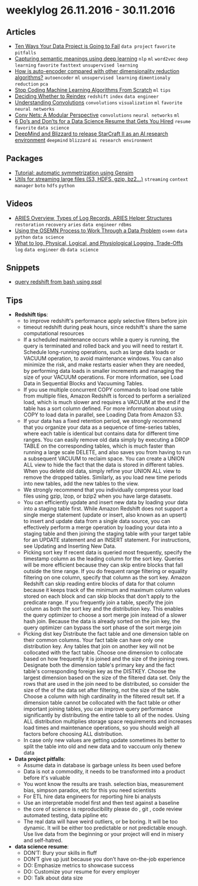 # weeklylog 26.11.2016 - 30.11.2016

## Articles
- [Ten Ways Your Data Project is Going to Fail](http://www.martingoodson.com/ten-ways-your-data-project-is-going-to-fail/) `data project` `favorite` `pitfalls` 
- [Capturing semantic meanings using deep learning](https://www.oreilly.com/learning/capturing-semantic-meanings-using-deep-learning) `nlp` `ml` `word2vec` `deep learning` `favorite` `fasttext` `unsupervised learning`  
- [How is auto-encoder compared with other dimensionality reduction algorithms?](https://www.quora.com/How-is-autoencoder-compared-with-other-dimensionality-reduction-algorithms) `autoencoder` `ml` `unsupervised learning` `dimentionaly reduction` `pca` 
- [Stop Coding Machine Learning Algorithms From Scratch](http://machinelearningmastery.com/dont-implement-machine-learning-algorithms/) `ml` `tips` 
- [Deciding Whether to Reindex](http://docs.aws.amazon.com/redshift/latest/dg/r_vacuum-decide-whether-to-reindex.html) `redshift` `index` `data engineer` 
- [Understanding Convolutions](http://colah.github.io/posts/2014-07-Understanding-Convolutions/) `convolutions` `visualization` `ml` `favorite` `neural networks` 
- [Conv Nets: A Modular Perspective](http://colah.github.io/posts/2014-07-Conv-Nets-Modular/) `convolutions` `neural networks` `ml` 
- [6 Do’s and Don’ts for a Data Science Resume that Gets You Hired](http://www.galvanize.com/blog/6-dos-donts-data-science-resume-gets-hired/) `resume` `favorite` `data science` 
- [DeepMind and Blizzard to release StarCraft II as an AI research environment](https://deepmind.com/blog/deepmind-and-blizzard-release-starcraft-ii-ai-research-environment/) `deepmind` `blizzard` `ai research environment`

## Packages
- [Tutorial: automatic symmetrization using Gensim](https://github.com/RaRe-Technologies/gensim/blob/develop/docs/notebooks/summarization_tutorial.ipynb)
- [Utils for streaming large files (S3, HDFS, gzip, bz2...)](https://github.com/RaRe-Technologies/smart_open) `streaming` `context manager` `boto` `hdfs` `python`

## Videos
- [ARIES Overview, Types of Log Records, ARIES Helper Structures](https://www.youtube.com/watch?v=S9nctHdkggk) `restoration` `recovery` `aries` `data engineer` `rdbms` 
- [Using the OSEMN Process to Work Through a Data Problem](https://www.youtube.com/watch?v=w3LI1s7OBc4) `osemn` `data` `python` `data science` 
- [What to log, Physical, Logical, and Physiological Logging, Trade-Offs](https://www.youtube.com/watch?v=MR-89Lq5jCo&list=PLC4UZxBVGKteoQ2cO096j58IwjZrlki54&index=4) `log` `data engineer` `db` `data science`

## Snippets
- [query redshift from bash using psql](https://gist.github.com/eyaltrabelsi/b15ab470b22b0a89459c90385527a1e7)

## Tips
- **Redshift tips**:
    - to improve redshift's performance apply selective filters before join
    - timeout redshift during peak hours, since redshift's share the same computational resources
    - If a scheduled maintenance occurs while a query is running, the query is terminated and rolled back and you will need to restart it. Schedule long-running operations, such as large data loads or VACUUM operation, to avoid maintenance windows. You can also minimize the risk, and make restarts easier when they are needed, by performing data loads in smaller increments and managing the size of your VACUUM operations. For more information, see Load Data in Sequential Blocks and Vacuuming Tables.
    - If you use multiple concurrent COPY commands to load one table from multiple files, Amazon Redshift is forced to perform a serialized load, which is much slower and requires a VACUUM at the end if the table has a sort column defined. For more information about using COPY to load data in parallel, see Loading Data from Amazon S3.
    - If your data has a fixed retention period, we strongly recommend that you organize your data as a sequence of time-series tables, where each table is identical but contains data for different time ranges. 
      You can easily remove old data simply by executing a DROP TABLE on the corresponding tables, which is much faster than running a large scale DELETE, and also saves you from having to run a subsequent VACUUM to reclaim space. You can create a UNION ALL view to hide the fact that the data is stored in different tables. When you delete old data, simply refine your UNION ALL view to remove the dropped tables. Similarly, as you load new time periods into new tables, add the new tables to the view.
    - We strongly recommend that you individually compress your load files using gzip, lzop, or bzip2 when you have large datasets.
    - You can efficiently update and insert new data by loading your data into a staging table first. While Amazon Redshift does not support a single merge statement (update or insert, also known as an upsert) to insert and update data from a single data source, you can effectively perform a merge operation by loading your data into a staging table and then joining the staging table with your target table for an UPDATE statement and an INSERT statement. For instructions, see Updating and Inserting New Data.
    - Picking sort key If recent data is queried most frequently, specify the timestamp column as the leading column for the sort key.
      Queries will be more efficient because they can skip entire blocks that fall outside the time range.
      If you do frequent range filtering or equality filtering on one column, specify that column as the sort key.
      Amazon Redshift can skip reading entire blocks of data for that column because it keeps track of the minimum and maximum column values stored on each block and can skip blocks that don't apply to the predicate range.
      If you frequently join a table, specify the join column as both the sort key and the distribution key.
      This enables the query optimizer to choose a sort merge join instead of a slower hash join. Because the data is already sorted on the join key, the query optimizer can bypass the sort phase of the sort merge join
    - Picking dist key Distribute the fact table and one dimension table on their common columns. Your fact table can have only one distribution key.
      Any tables that join on another key will not be collocated with the fact table. Choose one dimension to collocate based on how frequently it is joined and the size of the joining rows.
      Designate both the dimension table's primary key and the fact table's corresponding foreign key as the DISTKEY. Choose the largest dimension based on the size of the filtered data set.
      Only the rows that are used in the join need to be distributed, so consider the size of the of the data set after filtering, not the size of the table.
      Choose a column with high cardinality in the filtered result set.
      If a dimension table cannot be collocated with the fact table or other important joining tables, you can improve query performance significantly by distributing the entire table to all of the nodes. Using ALL distribution multiplies storage space requirements and increases load times and maintenance operations, so you should weigh all factors before choosing ALL distribution.
    - In case only new values are getting update sometimes its better to split the table into old and new data and to vaccuum only thenew data
- **Data project pitfalls**:
    - Assume data in database is garbage unless its been used before
    - Data is not a commodity, it needs to be transformed into a product before it's valuable
    - You wont know the results are trash. selection bias, measurement bias, simpson paradox, etc for this you need scientists
    - For ETL hire data engineers for reporting hire bi analysts
    - Use an interpretable model first and then test against a baseline
    - the core of science is reproducibility please do , git , code review automated testing, data pipline etc
    - The real data will have weird outliers, or be boring. It will be too dynamic. It will be either too predictable or not predictable enough. Use live data from the beginning or your project will end in misery and self-hatred.
- **data science resume**:
    - DON’T: Bury your skills in fluff  
    - DON’T give up just because you don’t have on-the-job experience
    - DO: Emphasize metrics to showcase success
    - DO: Customize your resume for every employer
    - DO: Talk about data size

